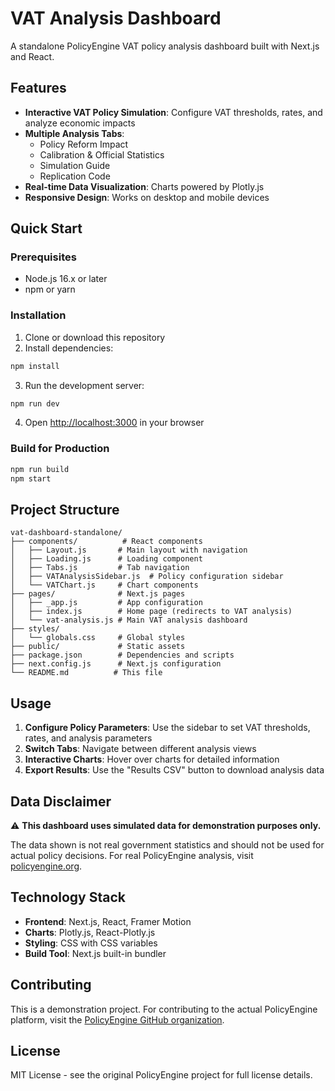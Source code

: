 # VAT Analysis Dashboard

A standalone PolicyEngine VAT policy analysis dashboard built with Next.js and React.

## Features

- **Interactive VAT Policy Simulation**: Configure VAT thresholds, rates, and analyze economic impacts
- **Multiple Analysis Tabs**:
  - Policy Reform Impact
  - Calibration & Official Statistics
  - Simulation Guide
  - Replication Code
- **Real-time Data Visualization**: Charts powered by Plotly.js
- **Responsive Design**: Works on desktop and mobile devices

## Quick Start

### Prerequisites

- Node.js 16.x or later
- npm or yarn

### Installation

1. Clone or download this repository
2. Install dependencies:

```bash
npm install
```

3. Run the development server:

```bash
npm run dev
```

4. Open [http://localhost:3000](http://localhost:3000) in your browser

### Build for Production

```bash
npm run build
npm start
```

## Project Structure

```
vat-dashboard-standalone/
├── components/          # React components
│   ├── Layout.js       # Main layout with navigation
│   ├── Loading.js      # Loading component
│   ├── Tabs.js         # Tab navigation
│   ├── VATAnalysisSidebar.js  # Policy configuration sidebar
│   └── VATChart.js     # Chart components
├── pages/              # Next.js pages
│   ├── _app.js         # App configuration
│   ├── index.js        # Home page (redirects to VAT analysis)
│   └── vat-analysis.js # Main VAT analysis dashboard
├── styles/
│   └── globals.css     # Global styles
├── public/             # Static assets
├── package.json        # Dependencies and scripts
├── next.config.js      # Next.js configuration
└── README.md          # This file
```

## Usage

1. **Configure Policy Parameters**: Use the sidebar to set VAT thresholds, rates, and analysis parameters
2. **Switch Tabs**: Navigate between different analysis views
3. **Interactive Charts**: Hover over charts for detailed information
4. **Export Results**: Use the "Results CSV" button to download analysis data

## Data Disclaimer

⚠️ **This dashboard uses simulated data for demonstration purposes only.**

The data shown is not real government statistics and should not be used for actual policy decisions. For real PolicyEngine analysis, visit [policyengine.org](https://policyengine.org).

## Technology Stack

- **Frontend**: Next.js, React, Framer Motion
- **Charts**: Plotly.js, React-Plotly.js
- **Styling**: CSS with CSS variables
- **Build Tool**: Next.js built-in bundler

## Contributing

This is a demonstration project. For contributing to the actual PolicyEngine platform, visit the [PolicyEngine GitHub organization](https://github.com/PolicyEngine).

## License

MIT License - see the original PolicyEngine project for full license details.
